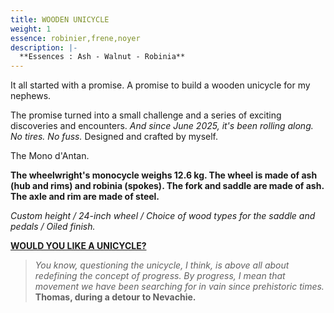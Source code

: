```yaml
---
title: WOODEN UNICYCLE
weight: 1
essence: robinier,frene,noyer
description: |-
  **Essences : Ash - Walnut - Robinia**
---
```


It all started with a promise. A promise to build a wooden unicycle for my nephews.

The promise turned into a small challenge and a series of exciting discoveries and encounters.
*And since June 2025, it's been rolling along. No tires. No fuss.*
Designed and crafted by myself.

The Mono d'Antan.

**The wheelwright's monocycle weighs 12.6 kg. The wheel is made of ash (hub and rims) and robinia (spokes). 
The fork and saddle are made of ash. The axle and rim are made of steel.**

*Custom height / 24-inch wheel / Choice of wood types for the saddle and pedals / Oiled finish.*

**[WOULD YOU LIKE A UNICYCLE?](https://f1fd647b.sibforms.com/serve/MUIFALUjv95mcnlJUlzmPVvgaRNcceuooenYWppNypUnnHbi7n4KqfgCTn29n0qQnFHrqB9LpjTlN30Sap6MY_7tPRX2ZF2tHNi1C0z2RN7zZ6rJxSjBHxQYRJm0UrEIKYvbJXLi_bUYGbZsBXocLgmga2JiQVmPmYuNgVXRQgAjd8SUKTqs7TsOrIQCJ4nuI6FwIHajIoKwgK8a)**

> *You know, questioning the unicycle, I think, is above all about redefining the concept of progress.
> By progress, I mean that movement we have been searching for in vain since prehistoric times.*
> **Thomas, during a detour to Nevachie.**
